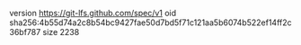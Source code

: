 version https://git-lfs.github.com/spec/v1
oid sha256:4b55d74a2c8b54bc9427fae50d7bd5f71c121aa5b6074b522ef14ff2c36bf787
size 2238
